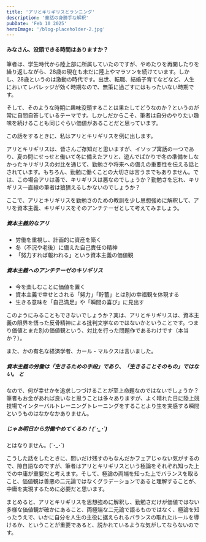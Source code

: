 ```yaml
---
title: 'アリとキリギリスとランニング'
description: '童話の身勝手な解釈'
pubDate: 'Feb 10 2025'
heroImage: '/blog-placeholder-2.jpg'
---
```


#### みなさん、没頭できる時間はありますか？

筆者は、学生時代から陸上部に所属していたのですが、やめたりを再開したりを繰り返しながら、28歳の現在も未だに陸上やマラソンを続けています。しかし、28歳というのは激動の時代です。出世、転職、結婚子育てなどなど、人生においてレバレッジが効く時期なので、無策に過ごすにはもったいない時期です。

そして、そのような時期に趣味没頭することは果たしてどうなのか？というのが常に自問自答しているテーマです。しかしだからこそ、筆者は自分のやりたい趣味を続けることも同じぐらい価値があることだと思っています。

この話をするときに、私はアリとキリギリスを例に出します。

アリとキリギリスは、皆さんご存知だと思いますが、イソップ寓話の一つであり、夏の間にせっせと働いて冬に備えたアリと、遊んでばかりで冬の準備をしなかったキリギリスの対比を通じて、勤勉さや将来への備えの重要性を伝える話とされています。もちろん、勤勉に働くことの大切さは言うまでもありません。では、この場合アリは善で、キリギリスは悪なのでしょうか？勤勉さを忘れ、キリギリス一直線の筆者は狼狽えるしかないのでしょうか？

ここで、アリとキリギリスを勤勉さのための教訓を少し思想強めに解釈して、アリを資本主義、キリギリスをそのアンチテーゼとして考えてみましょう。

##### 資本主義的なアリ
- 労働を重視し、計画的に資産を築く
- 冬（不況や老後）に備えた自己責任の精神
- 「努力すれば報われる」という資本主義の価値観

##### 資本主義へのアンチテーゼのキリギリス
- 今を楽しむことに価値を置く
- 資本主義で幸せとされる「努力」「貯蓄」とは別の幸福観を体現する
- 生きる意味を「自己満足」や「瞬間の喜び」に見出す

このようにみることもできないでしょうか？実は、アリとキリギリスは、資本主義の限界を悟った反骨精神による批判文学なのではないかということです。つまり価値とまた別の価値観という、対比を行った問題作であるわけです（本当か？）。

また、かの有名な経済学者、カール・マルクスは言いました。
##### 資本主義の労働は「生きるための手段」であり、「生きることそのもの」ではない。 と

なので、何が幸せかを追求しつづけることが至上命題なのではないでしょうか？筆者もお金があれば良いなと思うことは多々ありますが、よく晴れた日に陸上競技場でインターバルトレーニングトレーニングをすることより生を実感する瞬間というものはなかなかありません。

##### じゃあ明日から労働やめてくるわ！(´･_･`)

とはなりません。(´･_･`)

こうした話をしたときに、問いだけ残すのもなんだかフェアじゃない気がするので、隙自語なのですが、筆者はアリとキリギリスという極論をそれぞれ知った上での中庸が重要だと考えます。そして、極論の両端を知った上でバランスを取ること、価値観は善悪の二元論ではなくグラデーションであると理解することが、中庸を実現するために必要だと思います。

まとめると、アリとキリギリスを思想強めに解釈し、勤勉さだけが価値ではない多様な価値観が確かにあること、両極端な二元論で語るものではなく、極論を知ったうえで、いかに自分を人生の主役に据えられるバランスの取れたルールを導けるか、ということが重要であると、説かれているような気がしてならないのです。